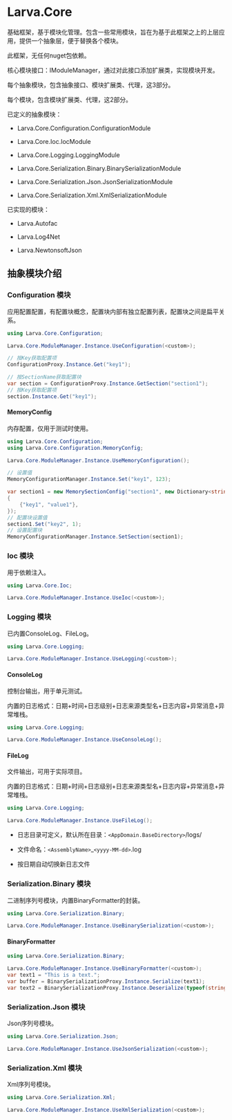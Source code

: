 # Larva.Core

基础框架，基于模块化管理。包含一些常用模块，旨在为基于此框架之上的上层应用，提供一个抽象层，便于替换各个模块。

此框架，无任何nuget包依赖。

核心模块接口：IModuleManager，通过对此接口添加扩展类，实现模块开发。

每个抽象模块，包含抽象接口、模块扩展类、代理，这3部分。

每个模块，包含模块扩展类、代理，这2部分。

已定义的抽象模块：

- Larva.Core.Configuration.ConfigurationModule

- Larva.Core.Ioc.IocModule

- Larva.Core.Logging.LoggingModule

- Larva.Core.Serialization.Binary.BinarySerializationModule

- Larva.Core.Serialization.Json.JsonSerializationModule

- Larva.Core.Serialization.Xml.XmlSerializationModule

已实现的模块：

- Larva.Autofac

- Larva.Log4Net

- Larva.NewtonsoftJson


## 抽象模块介绍

### Configuration 模块

应用配置配置，有配置块概念，配置块内部有独立配置列表，配置块之间是扁平关系。

```csharp
using Larva.Core.Configuration;

Larva.Core.ModuleManager.Instance.UseConfiguration(<custom>);

// 按Key获取配置项
ConfigurationProxy.Instance.Get("key1");

// 按SectionName获取配置块
var section = ConfigurationProxy.Instance.GetSection("section1");
// 按Key获取配置项
section.Instance.Get("key1");
```

#### MemoryConfig

内存配置，仅用于测试时使用。

```csharp
using Larva.Core.Configuration;
using Larva.Core.Configuration.MemoryConfig;

Larva.Core.ModuleManager.Instance.UseMemoryConfiguration();

// 设置值
MemoryConfigurationManager.Instance.Set("key1", 123);

var section1 = new MemorySectionConfig("section1", new Dictionary<string,object>
{
    {"key1", "value1"},
});
// 配置块设置值
section1.Set("key2", 1);
// 设置配置块
MemoryConfigurationManager.Instance.SetSection(section1);
```

### Ioc 模块

用于依赖注入。

```csharp
using Larva.Core.Ioc;

Larva.Core.ModuleManager.Instance.UseIoc(<custom>);
```

### Logging 模块

已内置ConsoleLog、FileLog。

```csharp
using Larva.Core.Logging;

Larva.Core.ModuleManager.Instance.UseLogging(<custom>);
```

#### ConsoleLog

控制台输出，用于单元测试。

内置的日志格式：日期+时间+日志级别+日志来源类型名+日志内容+异常消息+异常堆栈。

```csharp
using Larva.Core.Logging;

Larva.Core.ModuleManager.Instance.UseConsoleLog();
```

#### FileLog

文件输出，可用于实际项目。

内置的日志格式：日期+时间+日志级别+日志来源类型名+日志内容+异常消息+异常堆栈。

```csharp
using Larva.Core.Logging;

Larva.Core.ModuleManager.Instance.UseFileLog();
```

- 日志目录可定义，默认所在目录：`<AppDomain.BaseDirectory>`/logs/

- 文件命名：`<AssemblyName>`_`<yyyy-MM-dd>`.log

- 按日期自动切换新日志文件

### Serialization.Binary 模块

二进制序列号模块，内置BinaryFormatter的封装。

```csharp
using Larva.Core.Serialization.Binary;

Larva.Core.ModuleManager.Instance.UseBinarySerialization(<custom>);
```

#### BinaryFormatter

```csharp
using Larva.Core.Serialization.Binary;

Larva.Core.ModuleManager.Instance.UseBinaryFormatter(<custom>);
var text1 = "This is a text.";
var buffer = BinarySerializationProxy.Instance.Serialize(text1);
var text2 = BinarySerializationProxy.Instance.Deserialize(typeof(string), buffer); 
```

### Serialization.Json 模块

Json序列号模块。

```csharp
using Larva.Core.Serialization.Json;

Larva.Core.ModuleManager.Instance.UseJsonSerialization(<custom>);
```


### Serialization.Xml 模块

Xml序列号模块。

```csharp
using Larva.Core.Serialization.Xml;

Larva.Core.ModuleManager.Instance.UseXmlSerialization(<custom>);
```

